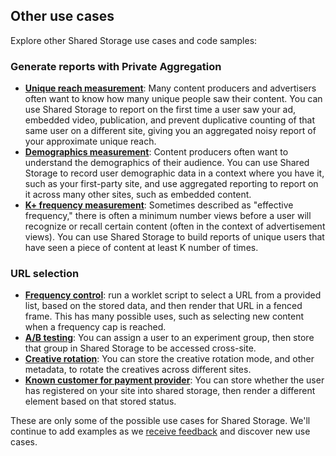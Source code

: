 ## Other use cases

Explore other Shared Storage use cases and code samples:

### Generate reports with Private Aggregation

* [**Unique reach measurement**](/docs/privacy-sandbox/shared-storage/unique-reach): 
  Many content producers and advertisers often want to know how many unique
  people saw their content. You can use Shared Storage to report on the first
  time a user saw your ad, embedded video, publication, and prevent duplicative
  counting of that same user on a different site, giving you an aggregated
  noisy report of your approximate unique reach. 
* [**Demographics measurement**](/docs/privacy-sandbox/shared-storage/user-demographics):
  Content producers often want to understand the demographics of their
  audience. You can use Shared Storage to record user demographic data in a
  context where you have it, such as your first-party site, and use aggregated
  reporting to report on it across many other sites, such as embedded content.
* [**K+ frequency measurement**](/docs/privacy-sandbox/shared-storage/k-freq-reach):
  Sometimes described as "effective frequency," there is often a minimum number
  views before a user will recognize or recall certain content (often in the
  context of advertisement views). You can use Shared Storage to build reports
  of unique users that have seen a piece of content at least K number of times. 

### URL selection

* [**Frequency control**](/docs/privacy-sandbox/shared-storage/frequency-control):
  run a worklet script to select a URL from a provided list, based on the
  stored data, and then render that URL in a fenced frame. This has many
  possible uses, such as selecting new content when a frequency cap is reached.
* [**A/B testing**](/docs/privacy-sandbox/shared-storage/ab-testing):
  You can assign a user to an experiment group, then store that group in Shared Storage to be accessed cross-site. 
* [**Creative rotation**](/docs/privacy-sandbox/shared-storage/creative-rotation):
  You can store the creative rotation mode, and other metadata, to rotate the
  creatives across different sites. 
* [**Known customer for payment provider**](/docs/privacy-sandbox/shared-storage/known-customer):
  You can store whether the user has registered on your site into shared
  storage, then render a different element based on that stored status.

These are only some of the possible use cases for Shared Storage. We'll
continue to add examples as we
[receive feedback](/docs/privacy-sandbox/shared-storage/#engage-and-share-feedback)
and discover new use cases.
